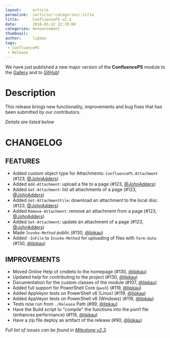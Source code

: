 ```yaml
---
layout:     article
permalink:  /article/:categories/:title
title:      ConfluencePS v2.3
date:       2018-03-22 22:29:00
categories: Announcement
thumbnail:  
author:     lipkau
tags:
 - ConfluencePS
 - Release
---
```


We have just published a new major version of the **ConfluencePS** module to the [Gallery](https://www.powershellgallery.com/packages/ConfluencePS/2.3.1) and to [GitHub](https://github.com/AtlassianPS/ConfluencePS/tree/v2.3.1)!
<!--more-->

# Description
This release brings new functionality, improvements and bug fixes that has been submitted by our contributors.

_Details are listed below_

# CHANGELOG
## FEATURES

- Added custom object type for Attachments: `ConfluencePS.Attachment` (#123, [@JohnAdders][])
- Added `Add-Attachment`: upload a file to a page (#123, [@JohnAdders][])
- Added `Get-Attachment`: list all attachments of a page (#123, [@JohnAdders][])
- Added `Get-AttachmentFile`: download an attachment to the local disc (#123, [@JohnAdders][])
- Added `Remove-Attachment`: remove an attachment from a page (#123, [@JohnAdders][])
- Added `Set-Attachment`: update an attachment of a page (#123, [@JohnAdders][])
- Made `Invoke-Method` public (#130, [@lipkau][])
- Added `-InFile` to `Invoke-Method` for uploading of files with `form-data` (#130, [@lipkau][])

## IMPROVEMENTS

- Moved Online Help of cmdlets to the homepage (#130, [@lipkau][])
- Updated help for contributing to the project (#130, [@lipkau][])
- Documentation for the custom classes of the module (#107, [@lipkau][])
- Added full support for PowerShell Core (`pwsh`) (#119, [@lipkau][])
- Added AppVeyor tests on PowerShell v6 (Linux) (#119, [@lipkau][])
- Added AppVeyor tests on PowerShell v6 (Windows) (#119, [@lipkau][])
- Tests now run from `./Release` Path (#99, [@lipkau][])
- Have the Build script to "compile" the functions into the psm1 file (enhances performance) (#119, [@lipkau][])
- Have a zip file deploy as artifact of the release (#90, [@lipkau][])

_Full list of issues can be found in [Milestone v2.3](https://github.com/AtlassianPS/ConfluencePS/milestone/5)._

<!-- reference-style links -->
  [@alexsuslin]: https://github.com/alexsuslin
  [@axxelG]: https://github.com/axxelG
  [@beaudryj]: https://github.com/beaudryj
  [@brianbunke]: https://github.com/brianbunke
  [@Clijsters]: https://github.com/Clijsters
  [@colhal]: https://github.com/colhal
  [@Dejulia489]: https://github.com/Dejulia489
  [@ebekker]: https://github.com/ebekker
  [@jkknorr]: https://github.com/jkknorr
  [@JohnAdders]: https://github.com/JohnAdders
  [@kittholland]: https://github.com/kittholland
  [@LiamLeane]: https://github.com/LiamLeane
  [@lipkau]: https://github.com/lipkau
  [@lukhase]: https://github.com/lukhase
  [@padgers]: https://github.com/padgers
  [@ThePSAdmin]: https://github.com/ThePSAdmin
